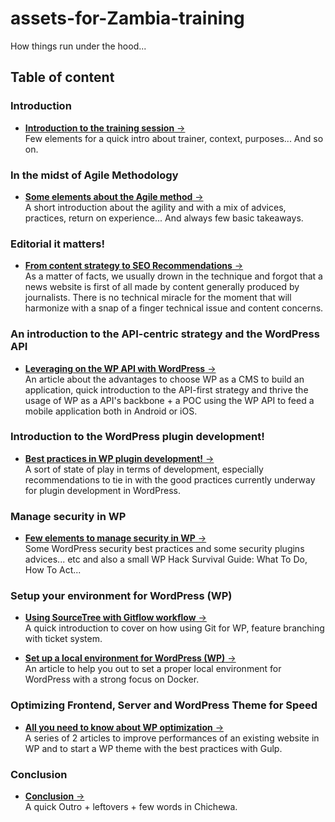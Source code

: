 <a id="top"></a>
# assets-for-Zambia-training
How things run under the hood...

## Table of content

### Introduction 
- <a href="./1_introduction/README.md">**Introduction to the training session** &#8594;</a><br>
Few elements for a quick intro about trainer, context, purposes... And so on. 

### In the midst of Agile Methodology 
- <a href="./2_agile_methodology_quick_intro/README.md">**Some elements about the Agile method** &#8594;</a><br>
A short introduction about the agility and with a mix of advices, practices, return on experience... And always few basic takeaways.

### Editorial it matters!
- <a href="./3_editorial_matters/README.md">**From content strategy to SEO Recommendations** &#8594;</a><br>
As a matter of facts, we usually drown in the technique and forgot that a news website is first of all made by content generally produced by journalists. There is no technical miracle for the moment that will harmonize with a snap of a finger technical issue and content concerns.

### An introduction to the API-centric strategy and the WordPress API 
- <a href="./4_testing_the_wp_api/README.md">**Leveraging on the WP API with WordPress** &#8594;</a><br>
An article about the advantages to choose WP as a CMS to build an application, quick introduction to the API-first strategy and thrive the usage of WP as a API's backbone + a POC using the WP API to feed a mobile application both in Android or iOS.


### Introduction to the WordPress plugin development!
- <a href="./5_zambia_plugins/README.md">**Best practices in WP plugin development!** &#8594;</a><br>
A sort of state of play in terms of development, especially recommendations to tie in with the good practices currently underway for plugin development in WordPress.

### Manage security in WP
- <a href="./6_security_in_wp/README.md">**Few elements to manage security in WP** &#8594;</a><br>
Some WordPress security best practices and some security plugins advices... etc and also a small WP Hack Survival Guide: What To Do, How To Act...

### Setup your environment for WordPress (WP)
- <a href="./8_using_gitflow/README.md">**Using SourceTree with Gitflow workflow** &#8594;</a><br>
A quick introduction to cover on how using Git for WP, feature branching with ticket system.

- <a href="./7_set_up_a_local_environment/README.md">**Set up a local environment for WordPress (WP)** &#8594;</a><br>
An article to help you out to set a proper local environment for WordPress with a strong focus on Docker.

### Optimizing Frontend, Server and WordPress Theme for Speed
- <a href="./10_speeding_up_your_websites/README.md">**All you need to know about WP optimization** &#8594;</a><br>
A series of 2 articles to improve performances of an existing website in WP and to start a WP theme with the best practices with Gulp.
 

### Conclusion
- <a href="./11_conclusion/README.md">**Conclusion** &#8594;</a><br>
A quick Outro + leftovers + few words in Chichewa.
